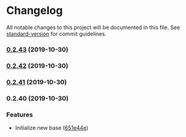 # Changelog

All notable changes to this project will be documented in this file. See [standard-version](https://github.com/conventional-changelog/standard-version) for commit guidelines.

### [0.2.43](https://github.com/jazztong/csla/compare/v0.2.42...v0.2.43) (2019-10-30)

### [0.2.42](https://github.com/jazztong/csla/compare/v0.2.41...v0.2.42) (2019-10-30)

### [0.2.41](https://github.com/jazztong/create-serverless-app/compare/v0.2.40...v0.2.41) (2019-10-30)

### 0.2.40 (2019-10-30)

### Features

- Initialize new base ([651e44e](https://github.com/jazztong/csla/commit/651e44ecc90ed3b8195b8300cf053667885c8bb7))
